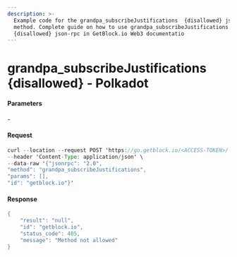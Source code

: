 ```yaml
---
description: >-
  Example code for the grandpa_subscribeJustifications  {disallowed} json-rpc
  method. Сomplete guide on how to use grandpa_subscribeJustifications 
  {disallowed} json-rpc in GetBlock.io Web3 documentatio
---
```


# grandpa\_subscribeJustifications {disallowed} - Polkadot

#### Parameters

\-

#### Request

```java
curl --location --request POST 'https://go.getblock.io/<ACCESS-TOKEN>/' \
--header 'Content-Type: application/json' \
--data-raw '{"jsonrpc": "2.0",
"method": "grandpa_subscribeJustifications",
"params": [],
"id": "getblock.io"}'
```

#### Response

```java
{
    "result": "null",
    "id": "getblock.io",
    "status_code": 405,
    "message": "Method not allowed"
}
```
